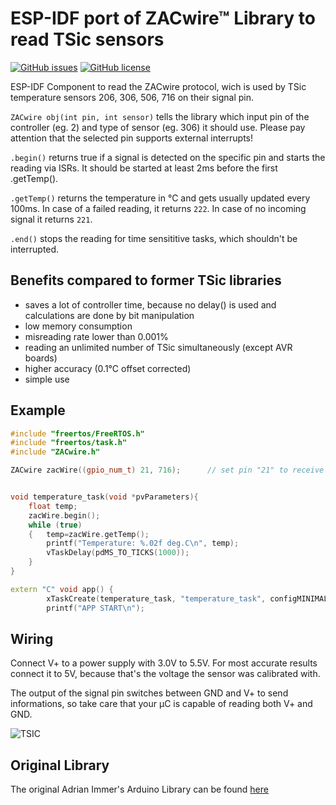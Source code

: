 # ESP-IDF port of ZACwire™ Library to read TSic sensors
[![GitHub issues](https://img.shields.io/github/issues/walterjj/esp-idf-zacwire.svg)](https://github.com/walterjj/esp-idf-zacwire/issues/) 
[![GitHub license](https://img.shields.io/github/license/walterjj/esp-idf-zacwire.svg)](https://github.com/walterjj/esp-idf-zacwire/blob/master/LICENSE)


ESP-IDF Component to read the ZACwire protocol, wich is used by TSic temperature sensors 206, 306, 506, 716 on their signal pin.

`ZACwire obj(int pin, int sensor)` tells the library which input pin of the controller (eg. 2) and type of sensor (eg. 306) it should use. Please pay attention that the selected pin supports external interrupts!

`.begin()` returns true if a signal is detected on the specific pin and starts the reading via ISRs. It should be started at least 2ms before the first .getTemp().

`.getTemp()` returns the temperature in °C and gets usually updated every 100ms. In case of a failed reading, it returns `222`. In case of no incoming signal it returns `221`.

`.end()` stops the reading for time sensititive tasks, which shouldn't be interrupted.


## Benefits compared to former TSic libraries
- saves a lot of controller time, because no delay() is used and calculations are done by bit manipulation
- low memory consumption
- misreading rate lower than 0.001%
- reading an unlimited number of TSic simultaneously (except AVR boards)
- higher accuracy (0.1°C offset corrected)
- simple use






## Example
```c++
#include "freertos/FreeRTOS.h"
#include "freertos/task.h"
#include "ZACwire.h"

ZACwire zacWire((gpio_num_t) 21, 716);		// set pin "21" to receive signal from the TSic "716"


void temperature_task(void *pvParameters){
    float temp;
    zacWire.begin();
    while (true)
    {   temp=zacWire.getTemp();
        printf("Temperature: %.02f deg.C\n", temp);
        vTaskDelay(pdMS_TO_TICKS(1000));
    }
}

extern "C" void app() {
        xTaskCreate(temperature_task, "temperature_task", configMINIMAL_STACK_SIZE * 8, NULL, 5, NULL);
        printf("APP START\n");

```



## Wiring
Connect V+ to a power supply with 3.0V to 5.5V. For most accurate results connect it to 5V, because that's the voltage the sensor was calibrated with.

The output of the signal pin switches between GND and V+ to send informations, so take care that your µC is capable of reading both V+ and GND.

![TSIC](https://user-images.githubusercontent.com/62163284/116116897-f5ed5900-a6bb-11eb-95b8-ba8f4ef129cc.png)


## Original Library
The original Adrian Immer's Arduino Library can be found [here](https://github.com/lebuni/ZACwire-Library)


